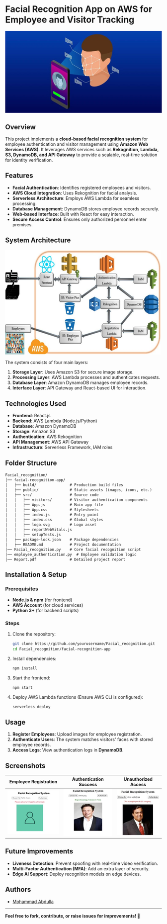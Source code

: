 # Facial Recognition App on AWS for Employee and Visitor Tracking

![Facial Recognition Banner](https://github.com/Abdulla-1234/Facial-Recognition-App-on-AWS-for-Employee-and-Visitor-Tracking/blob/main/Images/Facial%20Recognition%20App.png)

## Overview
This project implements a **cloud-based facial recognition system** for employee authentication and visitor management using **Amazon Web Services (AWS)**. It leverages AWS services such as **Rekognition, Lambda, S3, DynamoDB, and API Gateway** to provide a scalable, real-time solution for identity verification.

## Features
- **Facial Authentication**: Identifies registered employees and visitors.
- **AWS Cloud Integration**: Uses Rekognition for facial analysis.
- **Serverless Architecture**: Employs AWS Lambda for seamless processing.
- **Database Management**: DynamoDB stores employee records securely.
- **Web-based Interface**: Built with React for easy interaction.
- **Secure Access Control**: Ensures only authorized personnel enter premises.

## System Architecture
<img src="https://github.com/Abdulla-1234/Facial-Recognition-App-on-AWS-for-Employee-and-Visitor-Tracking/blob/main/Images/System%20Architecture.png" alt="System Architecture" width="500"/>

The system consists of four main layers:
1. **Storage Layer**: Uses Amazon S3 for secure image storage.
2. **Processing Layer**: AWS Lambda processes and authenticates requests.
3. **Database Layer**: Amazon DynamoDB manages employee records.
4. **Interface Layer**: API Gateway and React-based UI for interaction.

## Technologies Used
- **Frontend**: React.js
- **Backend**: AWS Lambda (Node.js/Python)
- **Database**: Amazon DynamoDB
- **Storage**: Amazon S3
- **Authentication**: AWS Rekognition
- **API Management**: AWS API Gateway
- **Infrastructure**: Serverless Framework, IAM roles

## Folder Structure
```
Facial_recognition/
│── facial-recognition-app/
│   ├── build/               # Production build files
│   ├── public/              # Static assets (images, icons, etc.)
│   ├── src/                 # Source code
│   │   ├── visitors/        # Visitor authentication components
│   │   ├── App.js           # Main app file
│   │   ├── App.css          # Stylesheets
│   │   ├── index.js         # Entry point
│   │   ├── index.css        # Global styles
│   │   ├── logo.svg         # Logo asset
│   │   ├── reportWebVitals.js
│   │   ├── setupTests.js
│   ├── package-lock.json    # Package dependencies
│   ├── README.md            # Project documentation
│── Facial_recognition.py    # Core facial recognition script
│── employee_authentication.py  # Employee validation logic
│── Report.pdf               # Detailed project report
```

## Installation & Setup
### Prerequisites
- **Node.js & npm** (for frontend)
- **AWS Account** (for cloud services)
- **Python 3+** (for backend scripts)

### Steps
1. Clone the repository:
   ```sh
   git clone https://github.com/yourusername/Facial_recognition.git
   cd Facial_recognition/facial-recognition-app
   ```
2. Install dependencies:
   ```sh
   npm install
   ```
3. Start the frontend:
   ```sh
   npm start
   ```
4. Deploy AWS Lambda functions (Ensure AWS CLI is configured):
   ```sh
   serverless deploy
   ```

## Usage
1. **Register Employees**: Upload images for employee registration.
2. **Authenticate Users**: The system matches visitors' faces with stored employee records.
3. **Access Logs**: View authentication logs in **DynamoDB**.

## Screenshots

| Employee Registration | Authentication Success | Unauthorized Access |
|---------------|----------------|----------------|
| ![Employee Registration](https://github.com/Abdulla-1234/Facial-Recognition-App-on-AWS-for-Employee-and-Visitor-Tracking/blob/main/Images/Employee%20Registration.png) | ![Authentication Success](https://github.com/Abdulla-1234/Facial-Recognition-App-on-AWS-for-Employee-and-Visitor-Tracking/blob/main/Images/Authentication%20Success.png) | ![Unauthorized Access](https://github.com/Abdulla-1234/Facial-Recognition-App-on-AWS-for-Employee-and-Visitor-Tracking/blob/main/Images/Unauthorized%20Access.png) |

## Future Improvements
- **Liveness Detection**: Prevent spoofing with real-time video verification.
- **Multi-Factor Authentication (MFA)**: Add an extra layer of security.
- **Edge AI Support**: Deploy recognition models on edge devices.

## Authors
- [Mohammad Abdulla](https://www.linkedin.com/in/mohammad-abdulla-doodakula-8a3307258/)

---
**Feel free to fork, contribute, or raise issues for improvements! 🚀**
